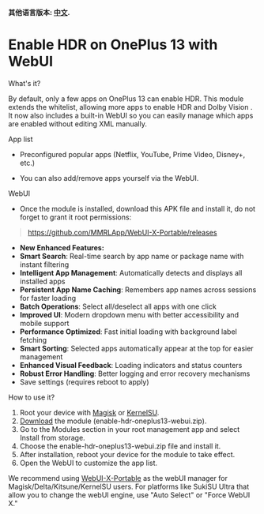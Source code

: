 **其他语言版本: [中文](README_zh.md).**


# Enable HDR on OnePlus 13 with WebUI

What's it?

By default, only a few apps on OnePlus 13 can enable HDR.
This module extends the whitelist, allowing more apps to enable HDR and Dolby Vision
.
It now also includes a built-in WebUI so you can easily manage which apps are enabled without editing XML manually.

App list

- Preconfigured popular apps (Netflix, YouTube, Prime Video, Disney+, etc.)

- You can also add/remove apps yourself via the WebUI.

WebUI

- Once the module is installed, download this APK file and install it, do not forget to grant it root permissions:

 >https://github.com/MMRLApp/WebUI-X-Portable/releases


- **New Enhanced Features:**
 - **Smart Search**: Real-time search by app name or package name with instant filtering
 - **Intelligent App Management**: Automatically detects and displays all installed apps
 - **Persistent App Name Caching**: Remembers app names across sessions for faster loading
 - **Batch Operations**: Select all/deselect all apps with one click
 - **Improved UI**: Modern dropdown menu with better accessibility and mobile support
 - **Performance Optimized**: Fast initial loading with background label fetching
 - **Smart Sorting**: Selected apps automatically appear at the top for easier management
 - **Enhanced Visual Feedback**: Loading indicators and status counters
 - **Robust Error Handling**: Better logging and error recovery mechanisms
 - Save settings (requires reboot to apply)

How to use it?

1. Root your device with [Magisk](https://topjohnwu.github.io/Magisk/install.html) or [KernelSU](https://kernelsu.org/guide/installation.html).
2. [Download](https://github.com/HoneyWhiteCloud/enable-hdr-oneplus13-webui/releases) the module (enable-hdr-oneplus13-webui.zip).
3. Go to the Modules section in your root management app and select Install from storage.
4. Choose the enable-hdr-oneplus13-webui.zip file and install it.
5. After installation, reboot your device for the module to take effect.
6. Open the WebUI to customize the app list.

We recommend using [WebUI-X-Portable](https://github.com/MMRLApp/WebUI-X-Portable) as the webUI manager for Magisk/Delta/Kitsune/KernelSU users. 
For platforms like SukiSU Ultra that allow you to change the webUI engine, use "Auto Select" or "Force WebUI X."





